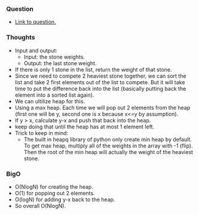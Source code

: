### Question
- [Link to question.](https://leetcode.com/problems/last-stone-weight/description/)

### Thoughts
- Input and output:
    - Input: the stone weights.
    - Output: the last stone weight.
- If there is only 1 stone in the list, return the weight of that stone.
- Since we need to compete 2 heaviest stone together, we can sort the list and take 2 first elements out of the list to compete. But it will take time to put the difference back into the list (basically putting back the element into a sorted list again).
- We can ultilize heap for this.
- Using a max heap. Each time we will pop out 2 elements from the heap (first one will be y, second one is x because x<=y by assumption).
- If y > x, calculate y-x and push that back into the heap.
- keep doing that until the heap has at most 1 element left.
- Trick to keep in mind:
    - The built in heapq library of python only create min heap by default. To get max heap, multiply all of the weights in the array with -1 (flip). Then the root of the min heap will actually the weight of the heaviest stone.

### BigO
- O(NlogN) for creating the heap.
- O(1) for popping out 2 elements.
- O(logN) for adding y-x back to the heap.
- So overall O(NlogN).
